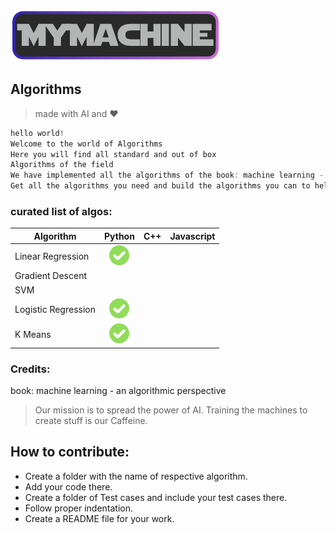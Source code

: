 ![alt text](/logo.png)
## Algorithms

>made with AI and :heart:

```c
hello world!
Welcome to the world of Algorithms
Here you will find all standard and out of box 
Algorithms of the field
We have implemented all the algorithms of the book: machine learning - an algorithmic perspective
Get all the algorithms you need and build the algorithms you can to help.

```



###  curated list of algos:
| Algorithm    |    Python        | C++ |Javascript|
| ------------- |:-------------:| -----:|------:|
|  Linear Regression | ![alt text](/img/tick.png)         | 		|		|
|  Gradient Descent |               |	    |		|
|  SVM  |				| 		|		|
|  Logistic Regression	|	![alt text](/img/tick.png)			| 		|		|
|  K Means	|	![alt text](/img/tick.png)			| 		|		|















### Credits:
book: machine learning - an algorithmic perspective







<Enter>



> Our mission is to spread the power of AI. Training the machines to create stuff is our Caffeine.


## How to contribute:
* Create a folder with the name of respective algorithm.
* Add your code there.
* Create a folder of Test cases and include your test cases there.
* Follow proper indentation. 
* Create a README file for your work.
